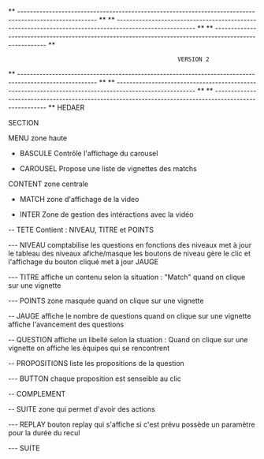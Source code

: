 ** ------------------------------------------------------------------------------------------------------- **
** ------------------------------------------------------------------------------------------------------- **
** ------------------------------------------------------------------------------------------------------- **

                                                    VERSION 2

** ------------------------------------------------------------------------------------------------------- **
** ------------------------------------------------------------------------------------------------------- **
** ------------------------------------------------------------------------------------------------------- **
HEDAER

SECTION

MENU
zone haute

- BASCULE
Contrôle l'affichage du carousel

- CAROUSEL
Propose une liste de vignettes des matchs


CONTENT
zone centrale

- MATCH
zone d'affichage de la video

- INTER
Zone de gestion des intéractions avec la vidéo

-- TETE
Contient : NIVEAU, TITRE et POINTS

--- NIVEAU
comptabilise les questions en fonctions des niveaux
met à jour le tableau des niveaux
afiche/masque les boutons de niveau
gère le clic et l'affichage du bouton cliqué
met à jour JAUGE

--- TITRE
affiche un contenu selon la situation : 
"Match" quand on clique sur une vignette

--- POINTS
zone masquée quand on clique sur une vignette

-- JAUGE
affiche le nombre de questions quand on clique sur une vignette
affiche l'avancement des questions

-- QUESTION
affiche un libellé selon la stuation :
Quand on clique sur une vignette on affiche les équipes qui se rencontrent

-- PROPOSITIONS
liste les propositions de la question

--- BUTTON
chaque proposition est senseible au clic

-- COMPLEMENT

-- SUITE
zone qui permet d'avoir des actions

--- REPLAY
bouton replay qui s'affiche si c'est prévu
possède un paramètre pour la durée du recul

--- SUITE
